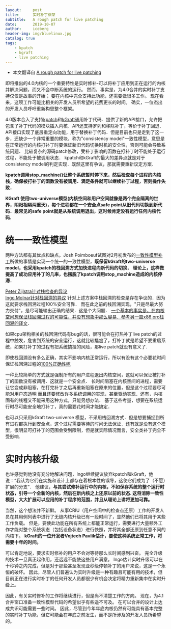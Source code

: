 ```yaml
---
layout:     post
title:      实时补丁框架
subtitle:   A rough patch for live patching
date:       2019-10-07
author:     iceberg
header-img: img/bluelinux.jpg
catalog: true
tags:
    - kpatch
    - kgraft
    - live patching
---
```


* 本文翻译自 [A rough patch for live patching](https://lwn.net/Articles/634649/)

即将推出的4.0内核的一个重要特性是实时修补-可以将补丁应用到正在运行的内核并解决问题，而又不会中断系统的运行。
然而，事实是，为4.0合并的实时补丁支持仅仅是故事的开始； 要在内核中完全支持此功能，还需要做很多工作。
现在看来，这项工作可能比相关的开发人员所希望的花费更长的时间。 确实，一位杰出的开发人员呼吁重新构思整个框架。

4.0版本合入了支持[kpatch](https://lwn.net/Articles/597407/)和[kGraft](https://lwn.net/Articles/596854/)通用补丁代码．提供了新的API接口，允许把包含了补丁代码的模块插入内核．API还支持罗列和移除补丁，等价于补丁回退．API接口实现了底层重定向功能，用于替换补丁代码．但是目前也只是走到了这一步，还缺少一个非常重要的模块，称为"consistency model"一致性模型，意思是在正常运行的内核打补丁时要保证新旧代码切换时机的安全性，否则可能会导致系统问题．
比较复杂的源码patch修改，受补丁影响的函数在打补丁时不能处于运行过程，不能处于被调用状态．
kpatch和kGraft的最大的差异点就是对于consistency model的判定实现．既然这里有争议，那就需要重新议定方案．

**kpatch调用stop_machine()让整个系统暂时停下来，然后检查每个进程的内核栈，确保被打补丁的函数没有被调用．满足条件就可以继续补丁过程，否则操作失败．**

**KGraft 使用two-universe模型(内核空间和用户空间就像是两个完全隔离的世界，阴阳相隔两重天)，每个进程都在一个安全点safe point从旧代码切换到新代码．最常见的safe point就是从系统调用退出，这时候肯定没有运行任何内核代码.**

# 统一一致性模型
两种方法都有其优点和缺点。Josh Poimboeuf试图对2月初发布的[一致性模型补丁](https://lwn.net/Articles/632582/)所做的事情是实现一个统一的一致性模型，**既保留kGraft的two-universe model，也采用kpatch的栈回溯方式加快进程向新代码的切换．
理论上，这样做提高了成功应用补丁的几率，也摆脱了kpatch调用stop_machine造成的内核停滞．**

[Peter Zijlstra针对栈检查的异议](https://lwn.net/Articles/634653/)     
[Ingo Molnar针对栈回溯的异议](https://lwn.net/Articles/634654/)
针对上述方案中栈回溯的检查是存在争议的．因为这就要求栈回溯过程100%安全可靠．
而在此之前的栈回溯实现，"只是尽最大努力交付"，是尽可能输出正确的结果．这是个大问题．
[一个基本的事实是，在内核空间想保证栈回溯过程的可靠性，并没有想象中那么容易．参考另一篇x86 orc栈回溯的译文](https://l3b2w1.github.io/2019/10/07/x86-orc-stack-unwinder/)．

如果cpu架构相关的栈回溯代码有bug的话，很可能会在打热补丁live patch的过程中触发，危害到系统的安全运行，这就比较尴尬了，打补丁就是希望不要重启系统，如果打补丁的过程有把系统搞挂的风险，那live patch就没有意义了.

即使栈回溯没有多么正确，其实不影响内核正常运行，所以有没有这个必要花时间保证栈回溯过程的[100%正确性呢](https://lwn.net/Articles/634660/)

一种比较简单的方式就是强制所有的用户进程退出内核空间，这就可以保证被打补丁的函数没有被调用．这就是一个安全点．
长时间阻塞在内核空间的进程，需要让它变成非阻塞，在打完补丁之后再重新阻塞在原来的位置，但是这个过程要尽可能对用户态透明
而且还要修改许多系统调用的实现，甚至驱动实现．还有，内核固有的线程又不能采用这种方式，只能另想办法．
基于这些考量，想要在系统运行时尽可能安全地打补丁，真的需要花时间才能搞定．

也可以只采用kGraft two-universe 模型，不采用栈回溯方式．但是想要捕捉到所有进程都执行到安全点，这个过程需要等待的时间无法保证．还有就是没有这个模型，很明显可打补丁的范围会受到限制，但是就实际情况而言，安全类补丁完全不受影响.

# 实时内核升级

也许感觉到他没有充分地解决问题，Ingo继续提议放弃kpatch和kGraft，他说：“我认为它们在实施和设计上都存在着根本性的误导，这使它们成为了（不愿）扩展的分支”． 他建议，**与其尝试修补运行中的内核，不如保存系统的整个运行时状态，引导一个全新的内核，然后在新内核之上还原以前的状态. 这将消除一致性模型，大大扩展可以应用的补丁程序的范围，并且从理论上讲将更加可靠。**

当然，这个想法并不新鲜。 从事CRIU（用户空间中的检查点还原）工作的开发人员在其用例列表中进行了无缝内核升级已有一段时间了，显然他们已将其用于某些工作负载。 但是，要使此功能在所有系统上都能正常运行，需要进行大量额外工作才能对整个系统状态（包括设备状态）进行快照，并将其全部还原到任意不同的内核下。 **kGraft的一位开发者Vojtech Pavlik估计，要使这种系统正常工作，将需要十年的时间。**

可以肯定地说，要求实时修补的用户不会对等待那么长时间感到兴奋。 完全升级的技术一旦真正起作用，还远远不能使这些用户满意。 Ingo估计实时升级可以在十秒钟之内完成，但是对于那些甚至发现亚秒级停顿补丁的用户来说，这是一个永恒的破坏。 因此，尽管人们普遍认为实时升级是一种有趣且可能有用的技术，但目前正在进行实时补丁的任何开发人员都很少有机会决定将精力重新集中在实时升级上。

因此，有关实时修补的工作将继续进行，但是尚不清楚工作的方向。 现在，为4.1合并窗口准备一致性模型代码的希望似乎有些遥不可及。 在可以合并的设计上达成共识可能需要一些时间。 因此，尽管到今年年底内核仍然有可能具有基本完整的实时补丁功能，但它可能会在年底之前发生，而不是所涉及的开发人员所希望的。
